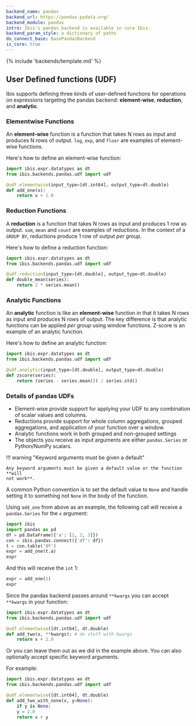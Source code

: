 ```yaml
---
backend_name: pandas
backend_url: https://pandas.pydata.org/
backend_module: pandas
intro: Ibis's pandas backend is available in core Ibis.
backend_param_style: a dictionary of paths
do_connect_base: BasePandasBackend
is_core: true
---
```


{% include 'backends/template.md' %}

## User Defined functions (UDF)

Ibis supports defining three kinds of user-defined functions for operations on
expressions targeting the pandas backend: **element-wise**, **reduction**, and
**analytic**.

### Elementwise Functions

An **element-wise** function is a function that takes N rows as input and
produces N rows of output. `log`, `exp`, and `floor` are examples of
element-wise functions.

Here's how to define an element-wise function:

```python
import ibis.expr.datatypes as dt
from ibis.backends.pandas.udf import udf

@udf.elementwise(input_type=[dt.int64], output_type=dt.double)
def add_one(x):
    return x + 1.0
```

### Reduction Functions

A **reduction** is a function that takes N rows as input and produces 1 row
as output. `sum`, `mean` and `count` are examples of reductions. In
the context of a `GROUP BY`, reductions produce 1 row of output _per
group_.

Here's how to define a reduction function:

```python
import ibis.expr.datatypes as dt
from ibis.backends.pandas.udf import udf

@udf.reduction(input_type=[dt.double], output_type=dt.double)
def double_mean(series):
    return 2 * series.mean()
```

### Analytic Functions

An **analytic** function is like an **element-wise** function in that it takes
N rows as input and produces N rows of output. The key difference is that
analytic functions can be applied _per group_ using window functions. Z-score
is an example of an analytic function.

Here's how to define an analytic function:

```python
import ibis.expr.datatypes as dt
from ibis.backends.pandas.udf import udf

@udf.analytic(input_type=[dt.double], output_type=dt.double)
def zscore(series):
    return (series - series.mean()) / series.std()
```

### Details of pandas UDFs

- Element-wise provide support
  for applying your UDF to any combination of scalar values and columns.
- Reductions provide support for
  whole column aggregations, grouped aggregations, and application of your
  function over a window.
- Analytic functions work in both grouped and non-grouped
  settings
- The objects you receive as input arguments are either `pandas.Series` or
  Python/NumPy scalars.

!!! warning "Keyword arguments must be given a default"

    Any keyword arguments must be given a default value or the function **will
    not work**.

A common Python convention is to set the default value to `None` and
handle setting it to something not `None` in the body of the function.

Using `add_one` from above as an example, the following call will receive a
`pandas.Series` for the `x` argument:

```python
import ibis
import pandas as pd
df = pd.DataFrame({'a': [1, 2, 3]})
con = ibis.pandas.connect({'df': df})
t = con.table('df')
expr = add_one(t.a)
expr
```

And this will receive the `int` 1:

```python
expr = add_one(1)
expr
```

Since the pandas backend passes around `**kwargs` you can accept `**kwargs`
in your function:

```python
import ibis.expr.datatypes as dt
from ibis.backends.pandas.udf import udf

@udf.elementwise([dt.int64], dt.double)
def add_two(x, **kwargs): # do stuff with kwargs
    return x + 2.0
```

Or you can leave them out as we did in the example above. You can also
optionally accept specific keyword arguments.

For example:

```python
import ibis.expr.datatypes as dt
from ibis.backends.pandas.udf import udf

@udf.elementwise([dt.int64], dt.double)
def add_two_with_none(x, y=None):
    if y is None:
    y = 2.0
    return x + y
```
